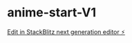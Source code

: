 # anime-start-V1

[Edit in StackBlitz next generation editor ⚡️](https://stackblitz.com/~/github.com/mdsalman444/anime-start-V1)